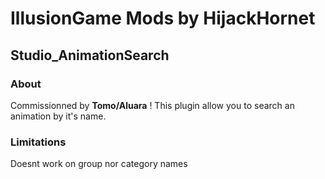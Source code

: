 # IllusionGame Mods by HijackHornet
## Studio_AnimationSearch
### About
Commissionned by **Tomo/Aluara** !
This plugin allow you to search an animation by it's name.
### Limitations
Doesnt work on group nor category names
